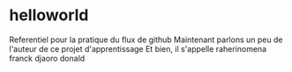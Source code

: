 # helloworld
Referentiel pour la pratique du flux de github
Maintenant parlons un peu de l'auteur de ce projet d'apprentissage
Et bien, il s'appelle raherinomena franck djaoro donald
